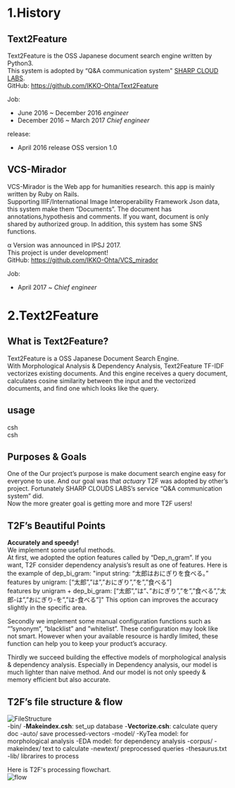 1.History
===
## Text2Feature
Text2Feature is the OSS Japanese document search engine written by Python3.  
This system is adopted by “Q&A communication system" [SHARP CLOUD LABS](http://qac.cloudlabs.sharp.co.jp/).  
GitHub: https://github.com/IKKO-Ohta/Text2Feature  

Job:
 - June 2016 ~ December	2016 	*engineer*  
 - December 2016 ~ March 2017 	*Chief engineer*  

release:
 - April 2016	release OSS version 1.0  

## VCS-Mirador
VCS-Mirador is the Web app for humanities research. 
this app is mainly written by Ruby on Rails.  
Supporting IIIF/International Image Interoperability Framework Json data, this system make them “Documents”. The document has annotations,hypothesis and comments. If you want, document is only shared by authorized group. In addition, this system has some SNS functions.  

α Version was announced in IPSJ 2017.  
This project is under development!  
GitHub: https://github.com/IKKO-Ohta/VCS_mirador  

Job:
 - April 2017 ~ 	*Chief engineer*  


2.Text2Feature
===

## What is Text2Feature?  
Text2Feature is a OSS Japanese Document Search Engine.  
With Morphological Analysis & Dependency Analysis, Text2Feature TF-IDF vectorizes existing documents. And this engine receives a query document, calculates cosine similarity between the input and the vectorized documents, and find one which looks like the query.  

## usage
csh  
csh  

## Purposes & Goals  
One of the Our project’s purpose is make document search engine easy for everyone to use. And our goal was that *actuary* T2F was adopted by other’s project. Fortunately SHARP CLOUDS LABS’s service “Q&A communication system” did.   
Now the more greater goal is getting more and more T2F users!

## T2F’s Beautiful Points  
**Accurately and speedy!**  
We implement some useful methods.  
At first, we adopted the option features called by “Dep_n_gram”. If you want, T2F consider dependency analysis’s result as one of features. Here is the example of dep_bi_gram:
"input string: “太郎はおにぎりを食べる。”   
features by unigram: [“太郎”,”は”,”おにぎり”,”を”,”食べる”]  
features by unigram + dep_bi_gram: [“太郎”,”は”、”おにぎり”,”を”,”食べる”,”太郎-は”,”おにぎり-を”,”は-食べる”]"
This option can improves the accuracy slightly in the specific area.  

Secondly we implement some manual configuration functions such as “”synonym“, “blacklist” and ”whitelist”. These configuration may look like not smart. However when your available resource is hardly limited, these function can help you to keep your product’s accuracy.  

Thirdly we succeed building the effective models of morphological analysis & dependency analysis. Especially in Dependency analysis, our model is much lighter than naive method. And our model is not only speedy & memory efficient but also accurate.  

## T2F’s file structure & flow
![FileStructure](https://github.com/IKKO-Ohta/others/blob/master/t2f_structure.png)  
 -bin/
  -**Makeindex.csh**: set_up database
  -**Vectorize.csh**: calculate query doc
 -auto/
  save processed-vectors
 -model/
  -KyTea model: for morphological analysis
  -EDA model: for dependency analysis
 -corpus/
  -makeindex/ text to calculate
  -newtext/ preprocessed queries
  -thesaurus.txt 
 -lib/
  librarires to process

Here is T2F's processing flowchart.  
![flow](https://github.com/IKKO-Ohta/others/blob/master/vectorize.png)  


[//]: # (These are reference links used in the body of this note and get stripped out when the markdown processor does its job. There is no need to format nicely because it shouldn't be seen. Thanks SO - http://stackoverflow.com/questions/4823468/store-comments-in-markdown-syntax)


   [dill]: <https://github.com/joemccann/dillinger>
   [git-repo-url]: <https://github.com/joemccann/dillinger.git>
   [john gruber]: <http://daringfireball.net>
   [df1]: <http://daringfireball.net/projects/markdown/>
   [markdown-it]: <https://github.com/markdown-it/markdown-it>
   [Ace Editor]: <http://ace.ajax.org>
   [node.js]: <http://nodejs.org>
   [Twitter Bootstrap]: <http://twitter.github.com/bootstrap/>
   [jQuery]: <http://jquery.com>
   [@tjholowaychuk]: <http://twitter.com/tjholowaychuk>
   [express]: <http://expressjs.com>
   [AngularJS]: <http://angularjs.org>
   [Gulp]: <http://gulpjs.com>

   [PlDb]: <https://github.com/joemccann/dillinger/tree/master/plugins/dropbox/README.md>
   [PlGh]: <https://github.com/joemccann/dillinger/tree/master/plugins/github/README.md>
   [PlGd]: <https://github.com/joemccann/dillinger/tree/master/plugins/googledrive/README.md>
   [PlOd]: <https://github.com/joemccann/dillinger/tree/master/plugins/onedrive/README.md>
   [PlMe]: <https://github.com/joemccann/dillinger/tree/master/plugins/medium/README.md>
   [PlGa]: <https://github.com/RahulHP/dillinger/blob/master/plugins/googleanalytics/README.md>
